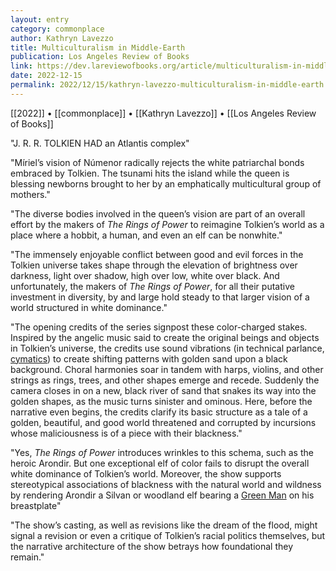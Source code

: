 ```yaml
---
layout: entry
category: commonplace
author: Kathryn Lavezzo
title: Multiculturalism in Middle-Earth
publication: Los Angeles Review of Books
link: https://dev.lareviewofbooks.org/article/multiculturalism-in-middle-earth-on-amazons-the-lord-of-the-rings-the-rings-of-power/
date: 2022-12-15
permalink: 2022/12/15/kathryn-lavezzo-multiculturalism-in-middle-earth
---
```


[[2022]] • [[commonplace]] • [[Kathryn Lavezzo]] • [[Los Angeles Review of Books]]

"J. R. R. TOLKIEN HAD an Atlantis complex"

"Míriel’s vision of Númenor radically rejects the white patriarchal bonds embraced by Tolkien. The tsunami hits the island while the queen is blessing newborns brought to her by an emphatically multicultural group of mothers."

"The diverse bodies involved in the queen’s vision are part of an overall effort by the makers of *The Rings of Power* to reimagine Tolkien’s world as a place where a hobbit, a human, and even an elf can be nonwhite."

"The immensely enjoyable conflict between good and evil forces in the Tolkien universe takes shape through the elevation of brightness over darkness, light over shadow, high over low, white over black. And unfortunately, the makers of *The Rings of Power*, for all their putative investment in diversity, by and large hold steady to that larger vision of a world structured in white dominance."

"The opening credits of the series signpost these color-charged stakes. Inspired by the angelic music said to create the original beings and objects in Tolkien’s universe, the credits use sound vibrations (in technical parlance, [cymatics](https://www.buzzfeed.com/ishabassi/the-rings-of-power-opening-credits-explained)) to create shifting patterns with golden sand upon a black background. Choral harmonies soar in tandem with harps, violins, and other strings as rings, trees, and other shapes emerge and recede. Suddenly the camera closes in on a new, black river of sand that snakes its way into the golden shapes, as the music turns sinister and ominous. Here, before the narrative even begins, the credits clarify its basic structure as a tale of a golden, beautiful, and good world threatened and corrupted by incursions whose maliciousness is of a piece with their blackness."

"Yes, *The Rings of Power* introduces wrinkles to this schema, such as the heroic Arondir. But one exceptional elf of color fails to disrupt the overall white dominance of Tolkien’s world. Moreover, the show supports stereotypical associations of blackness with the natural world and wildness by rendering Arondir a Silvan or woodland elf bearing a [Green Man](https://blogs.loc.gov/folklife/2021/02/what-was-the-green-man/) on his breastplate"

"The show’s casting, as well as revisions like the dream of the flood, might signal a revision or even a critique of Tolkien’s racial politics themselves, but the narrative architecture of the show betrays how foundational they remain."

